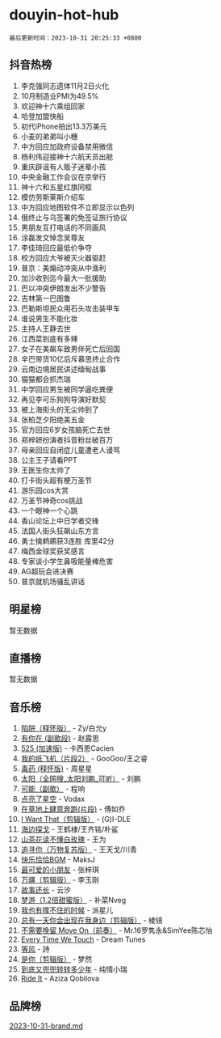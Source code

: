 # douyin-hot-hub

`最后更新时间：2023-10-31 20:25:33 +0800`

## 抖音热榜

1. 李克强同志遗体11月2日火化
1. 10月制造业PMI为49.5%
1. 欢迎神十六乘组回家
1. 哈登加盟快船
1. 初代iPhone拍出13.3万美元
1. 小麦的弟弟叫小穗
1. 中方回应加政府设备禁用微信
1. 杨利伟迎接神十六航天员出舱
1. 重庆辟谣有人贩子迷晕小孩
1. 中央金融工作会议在京举行
1. 神十六和五星红旗同框
1. 模仿劳斯莱斯介绍车
1. 中方回应地图软件不立即显示以色列
1. 俄终止与乌签署的免签证旅行协议
1. 男朋友互打电话的不同画风
1. 涂磊发文悼念吴尊友
1. 李佳琦回应最低价争夺
1. 校方回应大爷被灭火器驱赶
1. 普京：美煽动冲突从中渔利
1. 加沙收到迄今最大一批援助
1. 巴以冲突伊朗发出不少警告
1. 吉林第一巴图鲁
1. 巴勒斯坦民众用石头攻击装甲车
1. 谁说男生不能化妆
1. 主持人王静去世
1. 江西菜到底有多辣
1. 女子在美飙车致男伴死亡后回国
1. 辛巴带货10亿后斥慕思终止合作
1. 云南边境居民讲述缅甸战事
1. 猫猫都会抓杰瑞
1. 中学回应男生被同学逼吃粪便
1. 再见李可乐狗狗导演好默契
1. 被上海街头的无尘帅到了
1. 张柏芝夕阳绝美五金
1. 官方回应6岁女孩脑死亡去世
1. 郑梓妍扮演者抖音粉丝破百万
1. 母亲回应自闭症儿童遭老人谩骂
1. 公主王子请看PPT
1. 王医生你太帅了
1. 打卡街头超有梗万圣节
1. 游乐园cos大赏
1. 万圣节神奇cos挑战
1. 一个眼神一个心跳
1. 香山论坛上中日学者交锋
1. 法国人街头狂飙山东方言
1. 勇士擒鹈鹕获3连胜 库里42分
1. 梅西金球奖获奖感言
1. 专家谈小学生鼻吸能量棒危害
1. AG超玩会进决赛
1. 普京就机场骚乱讲话

## 明星榜

暂无数据

## 直播榜

暂无数据

## 音乐榜

1. [陷阱（释怀版）](https://sf3-cdn-tos.douyinstatic.com/obj/tos-cn-ve-2774/oE8C21LeZrzKLDFfQYgMzx4GAIHageG5IzayY7) - Zy/白允y
1. [有你在 (副歌段)](https://sf6-cdn-tos.douyinstatic.com/obj/tos-cn-ve-2774/o8zImmNsI8B0yfAW5FKAB1oBhkMAlIrwsZEi1V) - 赵露思
1. [525 (加速版)](https://sf3-cdn-tos.douyinstatic.com/obj/tos-cn-ve-2774/oIfKCtqfDyP8Vc9FpAPgWMyezT6LnDT1abRwGg) - 卡西恩Cacien
1. [我的纸飞机（片段2）](https://sf3-cdn-tos.douyinstatic.com/obj/tos-cn-ve-2774/oM2ZrKcg2CD5AeRB2gkeXOFB1IxAGJdZPazYHf) - GooGoo/王之睿
1. [毒药 (释怀版)](https://sf6-cdn-tos.douyinstatic.com/obj/tos-cn-ve-2774/oYILMEAzspdZBIzy4frJNB8ZHPHWAhiwowd4Ad) - 周星星
1. [太阳（全网搜_太阳刘鹏_可听）](https://sf6-cdn-tos.douyinstatic.com/obj/tos-cn-ve-2774/ogWbyIQnlBFImVbeDocRdCIYtBHlbJXgfZMvgz) - 刘鹏
1. [可能（副歌）](https://sf3-cdn-tos.douyinstatic.com/obj/tos-cn-ve-2774/cde1731888894259b333569393c2fb51) - 程响
1. [点亮了星空](https://sf3-cdn-tos.douyinstatic.com/obj/tos-cn-ve-2774/oEeZYED0P1FUySQvtdr5u4gInbCDeBOHzBhlrM) - Vodax
1. [在草地上肆意奔跑(片段)](https://sf6-cdn-tos.douyinstatic.com/obj/tos-cn-ve-2774/8831d494742f45dabdfa8adb8b817259) - 傅如乔
1. [I Want That（剪辑版）](https://sf3-cdn-tos.douyinstatic.com/obj/tos-cn-ve-2774/ogx30GAvzMkn0gNkBOfOm9s2vANhypgIh4QtWk) - (G)I-DLE
1. [海边探戈](https://sf3-cdn-tos.douyinstatic.com/obj/tos-cn-ve-2774/os9gE0VQCGqt6VQkZDyBBYvfSDY0QFe3vVmubn) - 王鹤棣/王齐铭/朴鲨
1. [山茶花读不懂白玫瑰](https://sf3-cdn-tos.douyinstatic.com/obj/tos-cn-ve-2774/osfn8B7DktrRHEPJgPCfDbw7QDQEkwC16BxZg9) - 王为
1. [追寻你（万物复苏版）](https://sf6-cdn-tos.douyinstatic.com/obj/tos-cn-ve-2774/oYeAZJsbjIDit9APmBg8u6uDUQnHmoCf3gbo74) - 王天戈/川青
1. [快乐恰恰BGM](https://sf6-cdn-tos.douyinstatic.com/obj/tos-cn-ve-2774/07b173ca7d2f40f3ba0b97ac7fa3a44a) - MaksJ
1. [最可爱的小朋友](https://sf3-cdn-tos.douyinstatic.com/obj/tos-cn-ve-2774/5bd491c213c64a2290532a2aad71f1ac) - 张梓琪
1. [万疆（剪辑版）](https://sf6-cdn-tos.douyinstatic.com/obj/tos-cn-ve-2774/ooG7oVgFlDTelKCjCsTTobQvbdtj1BBQXnfZd8) - 李玉刚
1. [故事还长](https://sf3-cdn-tos.douyinstatic.com/obj/tos-cn-ve-2774/30a26758c8594f0ab81ac675c33ee2c5) - 云汐
1. [梦游（1.2倍甜蜜版）](https://sf3-cdn-tos.douyinstatic.com/obj/tos-cn-ve-2774/o4gyAUm8hwufoEABmwVIiQtHsFuGzAEEWtNMzo) - 补菜Nveg
1. [我也有撑不住的时候](https://sf3-cdn-tos.douyinstatic.com/obj/tos-cn-ve-2774/okmtBE1dkIBhwxeiBJeDgQnQtICZWIJUI2bjQr) - 派星儿
1. [总有一天你会出现在我身边（剪辑版）](https://sf6-cdn-tos.douyinstatic.com/obj/tos-cn-ve-2774/oMLsHwhWW7CYoAhoWB9EXUQIzNBsfAJxpAoxCU) - 棱镜
1. [不需要挽留 Move On（前奏）](https://sf3-cdn-tos.douyinstatic.com/obj/tos-cn-ve-2774/ooCBhgCCkF4nExzQL9WZSUbitfA8IsDkgQIYhe) - Mr.16罗隽永&SimYee陈芯怡
1. [Every Time We Touch](https://sf6-cdn-tos.douyinstatic.com/obj/tos-cn-ve-2774/ogN6lUKQeBBfEVhIOMikG1CcJjugxk1tztZyhP) - Dream Tunes
1. [等风](https://sf6-cdn-tos.douyinstatic.com/obj/tos-cn-ve-2774/effb204e57d04c9da7a0a4c7dfa18c9b) - 詩
1. [是你（剪辑版）](https://sf6-cdn-tos.douyinstatic.com/obj/tos-cn-ve-2774/46019dae783c4c969944217fe1cfafc4) - 梦然
1. [到底又兜兜转转多少年](https://sf6-cdn-tos.douyinstatic.com/obj/tos-cn-ve-2774/os1AQ0obZlDYZQByBsnEHx8h9OoIgCJgXeOfwt) - 纯情小瑞
1. [Ride It](https://sf3-cdn-tos.douyinstatic.com/obj/tos-cn-ve-2774/oMZDIYec6eQynQyWBQnCM11DZzkgnBPtBpD4bi) - Aziza Qobilova

## 品牌榜

[2023-10-31-brand.md](2023-10-31-brand.md)
